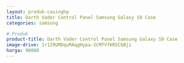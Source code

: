 ```yaml
---
layout: produk-casinghp
title: Darth Vader Control Panel Samsung Galaxy S9 Case
categories: samsung

# Produk
product-title: Darth Vader Control Panel Samsung Galaxy S9 Case
image-drive: 1r1IRUMDquRAqgHypa-2CMfVfKRSCbBji
harga: 90000
---
```

